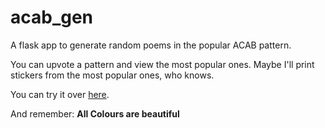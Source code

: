 # acab\_gen

A flask app to generate random poems in the popular ACAB pattern.

You can upvote a pattern and view the most popular ones.
Maybe I'll print stickers from the most popular ones, who knows.

You can try it over [here](https://acab.flugschei.be).


And remember: **All Colours are beautiful**
